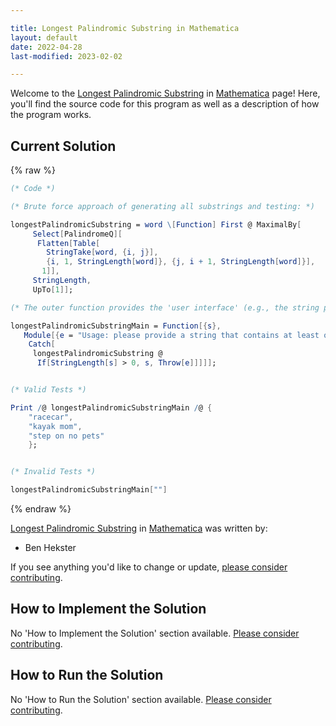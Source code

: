 ```yaml
---

title: Longest Palindromic Substring in Mathematica
layout: default
date: 2022-04-28
last-modified: 2023-02-02

---
```


Welcome to the [Longest Palindromic Substring](https://sampleprograms.io/projects/longest-palindromic-substring) in [Mathematica](https://sampleprograms.io/languages/mathematica) page! Here, you'll find the source code for this program as well as a description of how the program works.

## Current Solution

{% raw %}

```mathematica
(* Code *)

(* Brute force approach of generating all substrings and testing: *)

longestPalindromicSubstring = word \[Function] First @ MaximalBy[
     Select[PalindromeQ][
      Flatten[Table[
        StringTake[word, {i, j}],
        {i, 1, StringLength[word]}, {j, i + 1, StringLength[word]}],
       1]],
     StringLength,
     UpTo[1]];

(* The outer function provides the 'user interface' (e.g., the string parsing): *)

longestPalindromicSubstringMain = Function[{s},
   Module[{e = "Usage: please provide a string that contains at least one palindrome"},
    Catch[
     longestPalindromicSubstring @
      If[StringLength[s] > 0, s, Throw[e]]]]];


(* Valid Tests *)

Print /@ longestPalindromicSubstringMain /@ {
    "racecar",
    "kayak mom",
    "step on no pets"
    };


(* Invalid Tests *)

longestPalindromicSubstringMain[""]
```

{% endraw %}

[Longest Palindromic Substring](https://sampleprograms.io/projects/longest-palindromic-substring) in [Mathematica](https://sampleprograms.io/languages/mathematica) was written by:

- Ben Hekster

If you see anything you'd like to change or update, [please consider contributing](https://github.com/TheRenegadeCoder/sample-programs).

## How to Implement the Solution

No 'How to Implement the Solution' section available. [Please consider contributing](https://github.com/TheRenegadeCoder/sample-programs-website).

## How to Run the Solution

No 'How to Run the Solution' section available. [Please consider contributing](https://github.com/TheRenegadeCoder/sample-programs-website).